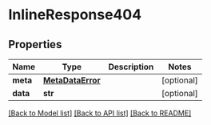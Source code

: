 # InlineResponse404

## Properties
Name | Type | Description | Notes
------------ | ------------- | ------------- | -------------
**meta** | [**MetaDataError**](MetaDataError.md) |  | [optional] 
**data** | **str** |  | [optional] 

[[Back to Model list]](../README.md#documentation-for-models) [[Back to API list]](../README.md#documentation-for-api-endpoints) [[Back to README]](../README.md)


